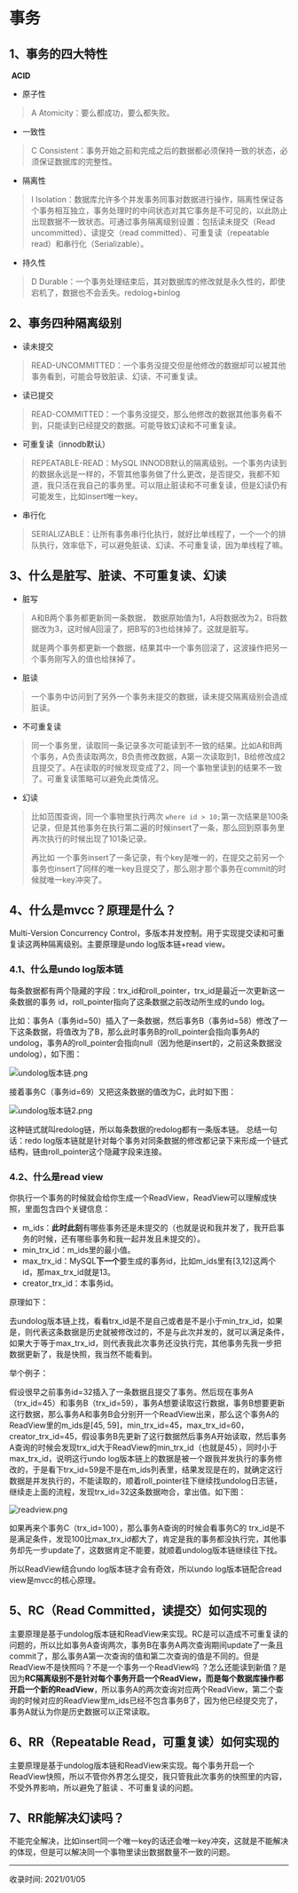 # 事务

## 1、事务的四大特性

​		**ACID**

- 原子性

> A Atomicity：要么都成功，要么都失败。

- 一致性

> C Consistent：事务开始之前和完成之后的数据都必须保持一致的状态，必须保证数据库的完整性。

- 隔离性

> I Isolation：数据库允许多个并发事务同事对数据进行操作，隔离性保证各个事务相互独立，事务处理时的中间状态对其它事务是不可见的，以此防止出现数据不一致状态。可通过事务隔离级别设置：包括读未提交（Read uncommitted）、读提交（read committed）、可重复读（repeatable read）和串行化（Serializable）。

- 持久性

> D Durable：一个事务处理结束后，其对数据库的修改就是永久性的，即使宕机了，数据也不会丢失。redolog+binlog

## 2、事务四种隔离级别

- 读未提交

> READ-UNCOMMITTED：一个事务没提交但是他修改的数据却可以被其他事务看到，可能会导致脏读、幻读、不可重复读。 

- 读已提交

> READ-COMMITTED：一个事务没提交，那么他修改的数据其他事务看不到，只能读到已经提交的数据。可能导致幻读和不可重复读。

- 可重复读（innodb默认）

>REPEATABLE-READ：MySQL INNODB默认的隔离级别。一个事务内读到的数据永远是一样的，不管其他事务做了什么更改，是否提交，我都不知道，我只活在我自己的事务里。可以阻止脏读和不可重复读，但是幻读仍有可能发生，比如insert唯一key。

- 串行化

> SERIALIZABLE：让所有事务串行化执行，就好比单线程了，一个一个的排队执行，效率低下，可以避免脏读、幻读、不可重复读，因为单线程了嘛。

## 3、什么是脏写、脏读、不可重复读、幻读

- 脏写

> A和B两个事务都更新同一条数据， 数据原始值为1，A将数据改为2，B将数据改为3，这时候A回滚了，把B写的3也给抹掉了。这就是脏写。
>
> 就是两个事务都更新一个数据，结果其中一个事务回滚了，这波操作把另一个事务刚写入的值也给抹掉了。

- 脏读

> 一个事务中访问到了另外一个事务未提交的数据，读未提交隔离级别会造成脏读。

- 不可重复读

> 同一个事务里，读取同一条记录多次可能读到不一致的结果。比如A和B两个事务，A负责读取两次，B负责修改数据，A第一次读取到1，B给修改成2且提交了。A在读取的时候发现变成了2，同一个事物里读到的结果不一致了。可重复读策略可以避免此类情况。

- 幻读

> 比如范围查询，同一个事物里执行两次 `where id > 10;`第一次结果是100条记录，但是其他事务在执行第二遍的时候insert了一条，那么回到原事务里再次执行的时候出现了101条记录。
>
> 再比如 一个事务insert了一条记录，有个key是唯一的，在提交之前另一个事务也insert了同样的唯一key且提交了，那么刚才那个事务在commit的时候就唯一key冲突了。

## 4、什么是mvcc？原理是什么？

Multi-Version Concurrency Control，多版本并发控制。用于实现提交读和可重复读这两种隔离级别。主要原理是undo log版本链+read view。

### 4.1、什么是undo log版本链

每条数据都有两个隐藏的字段：trx_id和roll_pointer，trx_id是最近一次更新这一条数据的事务 id，roll_pointer指向了这条数据之前改动所生成的undo log。

比如：事务A（事务id=50）插入了一条数据，然后事务B（事务id=58）修改了一下这条数据，将值改为了B，那么此时事务B的roll_pointer会指向事务A的undolog，事务A的roll_pointer会指向null（因为他是insert的，之前这条数据没undolog），如下图：

![undolog版本链.png](http://file.uzykj.com/undolog%E7%89%88%E6%9C%AC%E9%93%BE.png)

接着事务C（事务id=69）又把这条数据的值改为C，此时如下图：

![undolog版本链2.png](http://file.uzykj.com/undolog%E7%89%88%E6%9C%AC%E9%93%BE2.png)

这种链式就叫redolog链，所以每条数据的redolog都有一条版本链。
总结一句话：redo log版本链就是针对每个事务对同条数据的修改都记录下来形成一个链式结构，链由roll_pointer这个隐藏字段来连接。

### 4.2、什么是read view

你执行一个事务的时候就会给你生成一个ReadView，ReadView可以理解成快照，里面包含四个关键信息：

- m_ids：**此时此刻**有哪些事务还是未提交的（也就是说和我并发了，我开启事务的时候，还有哪些事务和我一起并发且未提交的）。
- min_trx_id：m_ids里的最小值。
- max_trx_id：MySQL**下一个**要生成的事务id，比如m_ids里有[3,12]这两个id，那max_trx_id就是13。
- creator_trx_id：本事务id。

原理如下：

去undolog版本链上找，看看trx_id是不是自己或者是不是小于min_trx_id，如果是，则代表这条数据是历史就被修改过的，不是与此次并发的，就可以满足条件，如果大于等于max_trx_id，则代表我此次事务还没执行完，其他事务先我一步把数据更新了，我是快照，我当然不能看到。

举个例子：

假设很早之前事务id=32插入了一条数据且提交了事务。然后现在事务A（trx_id=45）和事务B（trx_id=59），事务A想要读取这行数据，事务B想要更新这行数据，那么事务A和事务B会分别开一个ReadView出来，那么这个事务A的ReadView里的m_ids是[45, 59]，min_trx_id=45，max_trx_id=60，creator_trx_id=45，假设事务B先更新了这行数据然后事务A开始读取，然后事务A查询的时候会发现trx_id大于ReadView的min_trx_id（也就是45），同时小于max_trx_id，说明这行undo log版本链上的数据是被一个跟我并发执行的事务修改的，于是看下trx_id=59是不是在m_ids列表里，结果发现是在的，就确定这行数据是并发执行的，不能读取的，顺着roll_pointer往下继续找undolog日志链，继续走上面的流程，发现trx_id=32这条数据吻合，拿出值。如下图：

![readview.png](http://file.uzykj.com/readview.png)

如果再来个事务C（trx_id=100），那么事务A查询的时候会看事务C的 trx_id是不是满足条件，发现100比max_trx_id都大了，肯定是我的事务都没执行完，其他事务却先一步update了，这数据肯定不能要，就顺着undolog版本链继续往下找。



所以ReadView结合undo log版本链才会有奇效，所以undo log版本链配合read view是mvcc的核心原理。

## 5、RC（Read Committed，读提交）如何实现的

主要原理是基于undolog版本链和ReadView来实现。RC是可以造成不可重复读的问题的，所以比如事务A查询两次，事务B在事务A两次查询期间update了一条且commit了，那么事务A第一次查询的值和第二次查询的值是不同的。但是ReadView不是快照吗？不是一个事务一个ReadView吗 ？怎么还能读到新值？是因为**RC隔离级别不是针对每个事务开启一个ReadView，而是每个数据库操作都开启一个新的ReadView**，所以事务A的两次查询对应两个ReadView，第二个查询的时候对应的ReadView里m_ids已经不包含事务B了，因为他已经提交完了，事务A就认为你是历史数据可以正常读取。

## 6、RR（Repeatable Read，可重复读）如何实现的

主要原理是基于undolog版本链和ReadView来实现。每个事务开启一个ReadView快照，所以不管你外界怎么提交，我只管我此次事务的快照里的内容，不受外界影响，所以避免了脏读 、不可重复读的问题。

## 7、RR能解决幻读吗？

不能完全解决，比如insert同一个唯一key的话还会唯一key冲突，这就是不能解决的体现，但是可以解决同一个事物里读出数据数量不一致的问题。

---
收录时间: 2021/01/05

<Vssue :title="$title" />